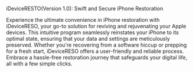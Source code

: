 iDeviceRESTO(Version 1.0): Swift and Secure iPhone Restoration

Experience the ultimate convenience in iPhone restoration with iDeviceRESO, your go-to solution for reviving and rejuvenating your Apple devices. This intuitive program seamlessly reinstates your iPhone to its optimal state, ensuring that your data and settings are meticulously preserved. Whether you're recovering from a software hiccup or prepping for a fresh start, iDeviceRESO offers a user-friendly and reliable process. Embrace a hassle-free restoration journey that safeguards your digital life, all with a few simple clicks.
